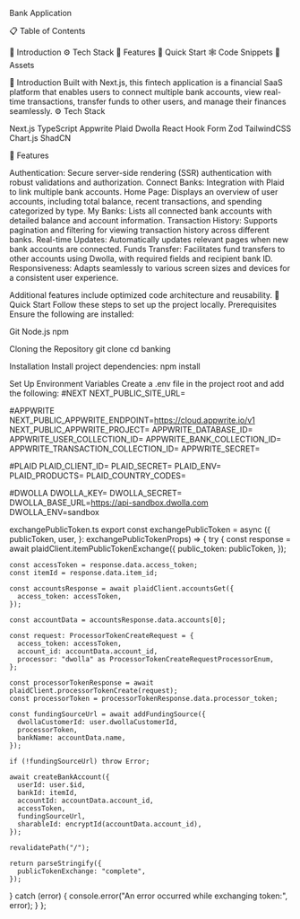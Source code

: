 Bank Application

📋 Table of Contents

🤖 Introduction
⚙️ Tech Stack
🔋 Features
🤸 Quick Start
🕸️ Code Snippets
🔗 Assets

🤖 Introduction
Built with Next.js, this fintech application is a financial SaaS platform that enables users to connect multiple bank accounts, view real-time transactions, transfer funds to other users, and manage their finances seamlessly.
⚙️ Tech Stack


Next.js
TypeScript
Appwrite
Plaid
Dwolla
React Hook Form
Zod
TailwindCSS
Chart.js
ShadCN

🔋 Features

Authentication: Secure server-side rendering (SSR) authentication with robust validations and authorization.
Connect Banks: Integration with Plaid to link multiple bank accounts.
Home Page: Displays an overview of user accounts, including total balance, recent transactions, and spending categorized by type.
My Banks: Lists all connected bank accounts with detailed balance and account information.
Transaction History: Supports pagination and filtering for viewing transaction history across different banks.
Real-time Updates: Automatically updates relevant pages when new bank accounts are connected.
Funds Transfer: Facilitates fund transfers to other accounts using Dwolla, with required fields and recipient bank ID.
Responsiveness: Adapts seamlessly to various screen sizes and devices for a consistent user experience.

Additional features include optimized code architecture and reusability.
🤸 Quick Start
Follow these steps to set up the project locally.
Prerequisites
Ensure the following are installed:

Git
Node.js
npm

Cloning the Repository
git clone 
cd banking

Installation
Install project dependencies:
npm install

Set Up Environment Variables
Create a .env file in the project root and add the following:
#NEXT
NEXT_PUBLIC_SITE_URL=

#APPWRITE
NEXT_PUBLIC_APPWRITE_ENDPOINT=https://cloud.appwrite.io/v1
NEXT_PUBLIC_APPWRITE_PROJECT=
APPWRITE_DATABASE_ID=
APPWRITE_USER_COLLECTION_ID=
APPWRITE_BANK_COLLECTION_ID=
APPWRITE_TRANSACTION_COLLECTION_ID=
APPWRITE_SECRET=

#PLAID
PLAID_CLIENT_ID=
PLAID_SECRET=
PLAID_ENV=
PLAID_PRODUCTS=
PLAID_COUNTRY_CODES=

#DWOLLA
DWOLLA_KEY=
DWOLLA_SECRET=
DWOLLA_BASE_URL=https://api-sandbox.dwolla.com
DWOLLA_ENV=sandbox


exchangePublicToken.ts
export const exchangePublicToken = async ({
  publicToken,
  user,
}: exchangePublicTokenProps) => {
  try {
    const response = await plaidClient.itemPublicTokenExchange({
      public_token: publicToken,
    });

    const accessToken = response.data.access_token;
    const itemId = response.data.item_id;

    const accountsResponse = await plaidClient.accountsGet({
      access_token: accessToken,
    });

    const accountData = accountsResponse.data.accounts[0];

    const request: ProcessorTokenCreateRequest = {
      access_token: accessToken,
      account_id: accountData.account_id,
      processor: "dwolla" as ProcessorTokenCreateRequestProcessorEnum,
    };

    const processorTokenResponse = await plaidClient.processorTokenCreate(request);
    const processorToken = processorTokenResponse.data.processor_token;

    const fundingSourceUrl = await addFundingSource({
      dwollaCustomerId: user.dwollaCustomerId,
      processorToken,
      bankName: accountData.name,
    });

    if (!fundingSourceUrl) throw Error;

    await createBankAccount({
      userId: user.$id,
      bankId: itemId,
      accountId: accountData.account_id,
      accessToken,
      fundingSourceUrl,
      sharableId: encryptId(accountData.account_id),
    });

    revalidatePath("/");

    return parseStringify({
      publicTokenExchange: "complete",
    });
  } catch (error) {
    console.error("An error occurred while exchanging token:", error);
  }
};

